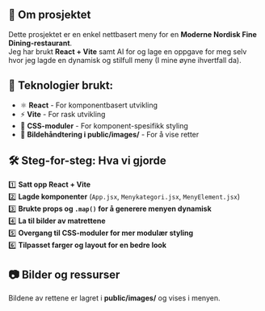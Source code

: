 ## 📌 Om prosjektet
Dette prosjektet er en enkel nettbasert meny for en **Moderne Nordisk Fine Dining-restaurant**.  
Jeg har brukt **React + Vite** samt AI for og lage en oppgave for meg selv hvor jeg lagde en dynamisk og stilfull meny (I mine øyne ihvertfall da).

## 🚀 Teknologier brukt:
- ⚛️ **React** - For komponentbasert utvikling
- ⚡ **Vite** - For rask utvikling
- 🎨 **CSS-moduler** - For komponent-spesifikk styling
- 📂 **Bildehåndtering i public/images/** - For å vise retter

## 🛠️ Steg-for-steg: Hva vi gjorde
1️⃣ **Satt opp React + Vite**  
2️⃣ **Lagde komponenter** (`App.jsx`, `Menykategori.jsx`, `MenyElement.jsx`)  
3️⃣ **Brukte props og `.map()` for å generere menyen dynamisk**  
4️⃣ **La til bilder av matrettene**  
5️⃣ **Overgang til CSS-moduler for mer modulær styling**  
6️⃣ **Tilpasset farger og layout for en bedre look**  

## 📷 Bilder og ressurser
Bildene av rettene er lagret i **public/images/** og vises i menyen.